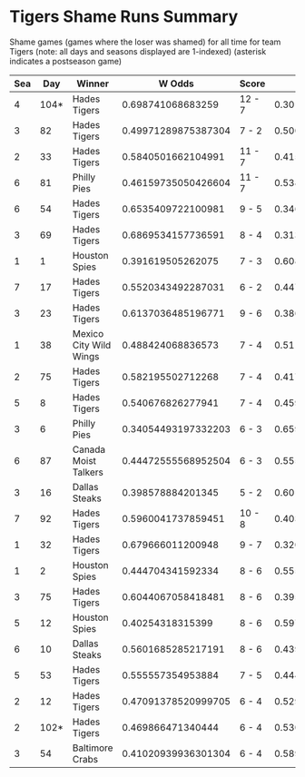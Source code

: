 # Tigers Shame Runs Summary



Shame games (games where the loser was shamed) for all time for team Tigers (note: all days and seasons displayed are 1-indexed) (asterisk indicates a postseason game)


| Sea | Day | Winner | W Odds | Score | L Odds | Loser | 
| ------ |------ |------ |------ |------ |------ |------ |
| 4 | 104* | Hades Tigers | 0.698741068683259 | 12 - 7 | 0.30125893131674003 | Canada Moist Talkers | 
| 3 | 82 | Hades Tigers | 0.49971289875387304 | 7 - 2 | 0.5002871012461261 | Hellmouth Sunbeams | 
| 2 | 33 | Hades Tigers | 0.5840501662104991 | 11 - 7 | 0.4159498337895 | Philly Pies | 
| 6 | 81 | Philly Pies | 0.46159735050426604 | 11 - 7 | 0.538402649495733 | Hades Tigers | 
| 6 | 54 | Hades Tigers | 0.6535409722100981 | 9 - 5 | 0.346459027789901 | Hawaii Fridays | 
| 3 | 69 | Hades Tigers | 0.6869534157736591 | 8 - 4 | 0.31304658422634 | Canada Moist Talkers | 
| 1 | 1 | Houston Spies | 0.391619505262075 | 7 - 3 | 0.608380494737924 | Hades Tigers | 
| 7 | 17 | Hades Tigers | 0.5520343492287031 | 6 - 2 | 0.447965650771296 | Seattle Garages | 
| 3 | 23 | Hades Tigers | 0.6137036485196771 | 9 - 6 | 0.38629635148032204 | Seattle Garages | 
| 1 | 38 | Mexico City Wild Wings | 0.488424068836573 | 7 - 4 | 0.511575931163426 | Hades Tigers | 
| 2 | 75 | Hades Tigers | 0.582195502712268 | 7 - 4 | 0.41780449728773006 | Canada Moist Talkers | 
| 5 | 8 | Hades Tigers | 0.540676826277941 | 7 - 4 | 0.45932317372205905 | Hellmouth Sunbeams | 
| 3 | 6 | Philly Pies | 0.34054493197332203 | 6 - 3 | 0.6594550680266771 | Hades Tigers | 
| 6 | 87 | Canada Moist Talkers | 0.44472555568952504 | 6 - 3 | 0.555274444310474 | Hades Tigers | 
| 3 | 16 | Dallas Steaks | 0.398578884201345 | 5 - 2 | 0.6014211157986541 | Hades Tigers | 
| 7 | 92 | Hades Tigers | 0.5960041737859451 | 10 - 8 | 0.40399582621405405 | Dallas Steaks | 
| 1 | 32 | Hades Tigers | 0.679666011200948 | 9 - 7 | 0.320333988799051 | Baltimore Crabs | 
| 1 | 2 | Houston Spies | 0.444704341592334 | 8 - 6 | 0.555295658407665 | Hades Tigers | 
| 3 | 75 | Hades Tigers | 0.6044067058418481 | 8 - 6 | 0.39559329415815103 | Hellmouth Sunbeams | 
| 5 | 12 | Houston Spies | 0.40254318315399 | 8 - 6 | 0.597456816846009 | Hades Tigers | 
| 6 | 10 | Dallas Steaks | 0.5601685285217191 | 8 - 6 | 0.43983147147828006 | Hades Tigers | 
| 5 | 53 | Hades Tigers | 0.555557354953884 | 7 - 5 | 0.444442645046115 | Baltimore Crabs | 
| 2 | 12 | Hades Tigers | 0.47091378520999705 | 6 - 4 | 0.5290862147900021 | Canada Moist Talkers | 
| 2 | 102* | Hades Tigers | 0.469866471340444 | 6 - 4 | 0.530133528659556 | Breckenridge Jazz Hands | 
| 3 | 54 | Baltimore Crabs | 0.41020939936301304 | 6 - 4 | 0.5897906006369861 | Hades Tigers | 


